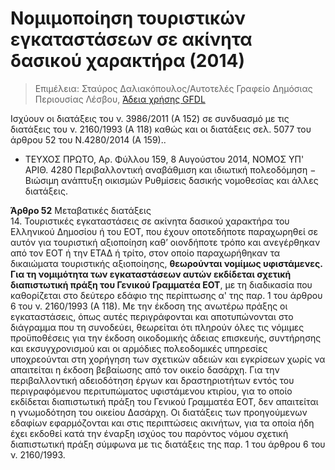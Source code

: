 # Νομιμοποίηση τουριστικών εγκαταστάσεων σε ακίνητα δασικού χαρακτήρα (2014)

>Επιμέλεια: Σταύρος Δαλιακόπουλος/Αυτοτελές Γραφείο Δημόσιας Περιουσίας Λέσβου, [Άδεια χρήσης GFDL](http://www.gnu.org/licenses/fdl.html)

Ισχύουν οι διατάξεις του ν. 3986/2011 (Α 152) σε συνδυασμό με τις διατάξεις του  ν. 2160/1993 (Α 118) καθώς και οι διατάξεις σελ. 5077 του άρθρου 52 του Ν.4280/2014 (Α 159)..  

- ΤΕΥΧΟΣ ΠΡΩΤΟ, Αρ. Φύλλου 159, 8 Αυγούστου 2014, ΝΟΜΟΣ ΥΠ' ΑΡΙΘ. 4280   Περιβαλλοντική αναβάθμιση και ιδιωτική πολεοδόμηση − Βιώσιμη ανάπτυξη οικισμών   Ρυθμίσεις δασικής νομοθεσίας και άλλες διατάξεις.  

**Άρθρο 52**  Μεταβατικές διατάξεις  
14\. Τουριστικές εγκαταστάσεις σε ακίνητα δασικού χαρακτήρα του Ελληνικού Δημοσίου ή του ΕΟΤ, που έχουν οποτεδήποτε παραχωρηθεί σε αυτόν για τουριστική αξιοποίηση καθ’ οιονδήποτε τρόπο και ανεγέρθηκαν από τον ΕΟΤ ή την ΕΤΑΔ ή τρίτο, στον οποίο παραχωρήθηκαν τα δικαιώματα τουριστικής αξιοποίησης, **θεωρούνται νομίμως υφιστάμενες. Για τη νομιμότητα των εγκαταστάσεων αυτών εκδίδεται σχετική διαπιστωτική πράξη του Γενικού Γραμματέα ΕΟΤ**, με τη διαδικασία που καθορίζεται στο δεύτερο εδάφιο της περίπτωσης α' της παρ. 1 του άρθρου 6 του ν. 2160/1993 (Α 118). Με την έκδοση της ανωτέρω πράξης οι εγκαταστάσεις, όπως αυτές περιγράφονται και αποτυπώνονται στο διάγραμμα που τη συνοδεύει, θεωρείται ότι πληρούν όλες τις νόμιμες προϋποθέσεις για την έκδοση οικοδομικής άδειας επισκευής, συντήρησης και εκσυγχρονισμού και οι αρμόδιες πολεοδομικές υπηρεσίες υποχρεούνται στη χορήγηση των σχετικών αδειών και εγκρίσεων χωρίς να απαιτείται η έκδοση βεβαίωσης από τον οικείο δασάρχη. Για την περιβαλλοντική αδειοδότηση έργων και δραστηριοτήτων εντός του περιγραφόμενου περιτυπώματος υφιστάμενου κτιρίου, για το οποίο εκδίδεται διαπιστωτική πράξη του Γενικού Γραμματέα ΕΟΤ, δεν απαιτείται η γνωμοδότηση του οικείου Δασάρχη. Οι διατάξεις των προηγούμενων εδαφίων εφαρμόζονται και στις περιπτώσεις ακινήτων, για τα οποία ήδη έχει εκδοθεί κατά την έναρξη ισχύος του παρόντος νόμου σχετική διαπιστωτική πράξη σύμφωνα με τις διατάξεις της παρ. 1 του άρθρου 6 του ν. 2160/1993.



